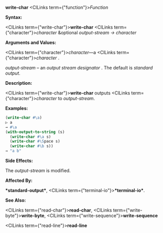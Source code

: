 **write-char** <ClLinks  term={"function"}><i>Function</i></ClLinks> 



**Syntax:** 



<ClLinks  term={"write-char"}><b>write-char</b></ClLinks> <ClLinks  term={"character"}><i>character</i></ClLinks> &amp;optional *output-stream → character* 



**Arguments and Values:** 



<ClLinks  term={"character"}><i>character</i></ClLinks>—a <ClLinks  term={"character"}><i>character</i></ClLinks> . 



*output-stream* – an *output stream designator* . The default is *standard output*. 



**Description:** 



<ClLinks  term={"write-char"}><b>write-char</b></ClLinks> outputs <ClLinks  term={"character"}><i>character</i></ClLinks> to *output-stream*. 



**Examples:**
```lisp
(write-char #\a) 
▷ a 
→ #\a 
(with-output-to-string (s) 
  (write-char #\a s) 
  (write-char #\Space s) 
  (write-char #\b s)) 
→ "a b" 
```
**Side Effects:** 



The *output-stream* is modified. 



**Affected By:** 



**\*standard-output\***, <ClLinks  term={"terminal-io"}><b>\*terminal-io\*</b></ClLinks>. 



**See Also:** 



<ClLinks  term={"read-char"}><b>read-char</b></ClLinks>, <ClLinks  term={"write-byte"}><b>write-byte</b></ClLinks>, <ClLinks  term={"write-sequence"}><b>write-sequence</b></ClLinks> 







 



 



<ClLinks  term={"read-line"}><b>read-line</b></ClLinks> 



